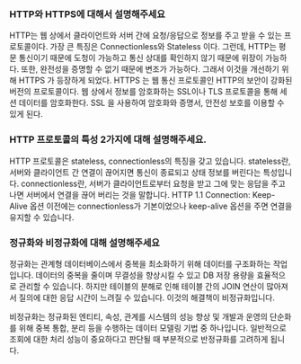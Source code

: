 ### HTTP와 HTTPS에 대해서 설명해주세요

HTTP는 웹 상에서 클라이언트와 서버 간에 요청/응답으로 정보를 주고 받을 수 있는 프로토콜이다. 
가장 큰 특징은 Connectionless와 Stateless 이다. 그런데, HTTP는 평문 통신이기 때문에 도청이 가능하고 통신 상대를 확인하지 않기 때문에 위장이 가능하다. 
또한, 완전성을 증명할 수 없기 때문에 변조가 가능하다. 그래서 이것을 개선하기 위해 HTTPS 가 등장하게 되었다.
HTTPS 는 웹 통신 프로토콜인 HTTP의 보안이 강화된 버전의 프로토콜이다. 웹 상에서 정보를 암호화하는 SSL이나 TLS 프로토콜을 통해 세션 데이터를 암호화한다. 
SSL 을 사용하여 암호화와 증명서, 안전성 보호를 이용할 수 있게 된다.

### HTTP 프로토콜의 특성 2가지에 대해 설명해주세요.

HTTP 프로토콜은 stateless, connectionless의 특징을 갖고 있습니다. 
stateless란, 서버와 클라이언트 간 연결이 끊어지면 통신이 종료되고 상태 정보를 버린다는 특성입니다. 
connectionless란, 서버가 클라이언트로부터 요청을 받고 그에 맞는 응답을 주고 나면 서버에서 연결을 끊어 버리는 것을 말합니다. 
HTTP 1.1 Connection: Keep-Alive 옵션 이전에는 connectionless가 기본이었으나 keep-alive 옵션을 주면 연결을 유지할 수 있습니다.

### 정규화와 비정규화에 대해 설명해주세요

정규화는 관계형 데이터베이스에서 중복을 최소화하기 위해 데이터를 구조화하는 작업입니다. 
데이터의 중복을 줄이며 무결성을 향상시킬 수 있고 DB 저장 용량을 효율적으로 관리할 수 있습니다. 
하지만 테이블의 분해로 인해 테이블 간의 JOIN 연산이 많아져서 질의에 대한 응답 시간이 느려질 수 있습니다. 이것의 해결책이 비정규화입니다.

비정규화는 정규화된 엔티티, 속성, 관계를 시스템의 성능 향상 및 개발과 운영의 단순화를 위해 중복 통합, 분리 등을 수행하는 데이터 모델링 기법 중 하나입니다. 
일반적으로 조회에 대한 처리 성능이 중요하다고 판단될 때 부분적으로 반정규화를 고려하게 됩니다.

